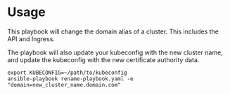 # Usage
This playbook will change the domain alias of a cluster. This includes the API and Ingress.

The playbook will also update your kubeconfig with the new cluster name, and update the kubeconfig with the new certificate authority data.

```
export KUBECONFIG=~/path/to/kubeconfig
ansible-playbook rename-playbook.yaml -e "domain=new_cluster_name.domain.com"
```
